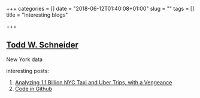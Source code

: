 +++
categories = []
date = "2018-06-12T01:40:08+01:00"
slug = ""
tags = []
title = "Interesting blogs"

+++
## [Todd W. Schneider](http://toddwschneider.com/)

New York data

interesting posts:

1. [Analyzing 1.1 Billion NYC Taxi and Uber Trips, with a Vengeance](http://toddwschneider.com/posts/analyzing-1-1-billion-nyc-taxi-and-uber-trips-with-a-vengeance/ "Analyzing 1.1 Billion NYC Taxi and Uber Trips, with a Vengeance")
2. [Code in Github](https://github.com/toddwschneider/nyc-taxi-data)